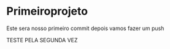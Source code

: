 # Primeiroprojeto
Este sera nosso primeiro commit depois vamos fazer um push

TESTE PELA SEGUNDA VEZ
